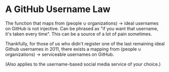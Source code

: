 # A GitHub Username Law

The function that maps from (people &cup; organizations) &rarr; ideal usernames on
GitHub is not injective.
Can be phrased as "if you want that username, it's taken every time".
This can be a source of a lot of pain sometimes.

Thankfully, for those of us who didn't register one of the last remaining ideal
Github usernames in 2011, there exists a mapping from
(people &cup; organizations) &rarr; serviceable usernames on GitHub.

(Also applies to the username-based social media service of your choice.)
